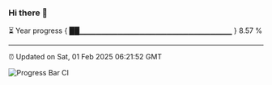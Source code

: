 ### Hi there 👋

⏳ Year progress { ██▁▁▁▁▁▁▁▁▁▁▁▁▁▁▁▁▁▁▁▁▁▁▁▁▁▁▁▁ } 8.57 %

---

⏰ Updated on Sat, 01 Feb 2025 06:21:52 GMT

![Progress Bar CI](https://github.com/liununu/liununu/workflows/Progress%20Bar%20CI/badge.svg)

